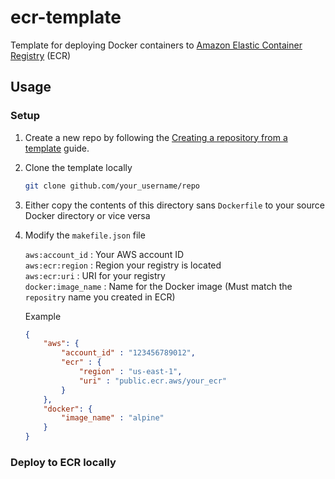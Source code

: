 # ecr-template
Template for deploying Docker containers to [Amazon Elastic Container 
Registry](https://aws.amazon.com/ecr) (ECR)

## Usage

### Setup

1. Create a new repo by following the [Creating a repository from a 
   template](https://docs.github.com/en/repositories/creating-and-managing-repositories/creating-a-repository-from-a-template) 
   guide.

2. Clone the template locally

    ```bash
    git clone github.com/your_username/repo
    ```

3. Either copy the contents of this directory sans `Dockerfile` to your source 
   Docker directory or vice versa

4. Modify the `makefile.json` file

    `aws:account_id`    : Your AWS account ID<br>
    `aws:ecr:region`    : Region your registry is located<br>
    `aws:ecr:uri`       : URI for your registry<br>
    `docker:image_name` : Name for the Docker image (Must match the `repositry` 
    name you created in ECR)

    Example

    ```json
    {
        "aws": {
            "account_id" : "123456789012",
            "ecr" : {
                "region" : "us-east-1",
                "uri" : "public.ecr.aws/your_ecr"
            }
        },
        "docker": {
            "image_name" : "alpine"
        }
    }

    ```

### Deploy to ECR locally
